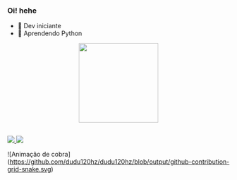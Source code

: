 ### Oi! hehe

- 🤯 Dev iniciante
- 🌱 Aprendendo Python

<div align = "center">
  <a href="https://github.com/dudu120hz">
  <img height = "180em" src = "https://github-readme-stats.vercel.app/api?username=dudu120hz&show_icons=true&theme=tokyonight&include_all_commits=true&count_private=true" />
</div>
  
##
  
<div> 
  <a href="https://instagram.com/dudu120hz" target="_blank"> <img src = "https://img.shields.io/badge/-Instagram-%23E4405F?style=for-the- emblema & logo = instagram & logoColor = white "target =" _ blank "> </a>
 	<a href="https://mobile.twitter.com/dudu120hz" target="_blank"> <img src = "https://img.shields.io/badge/Twitter-1DA1F2?style=for-the- badge & logo = twitter & logoColor = white"target =" _ blank "> </a>
 
  ![Animação de cobra] (https://github.com/dudu120hz/dudu120hz/blob/output/github-contribution-grid-snake.svg)
 
</div>
